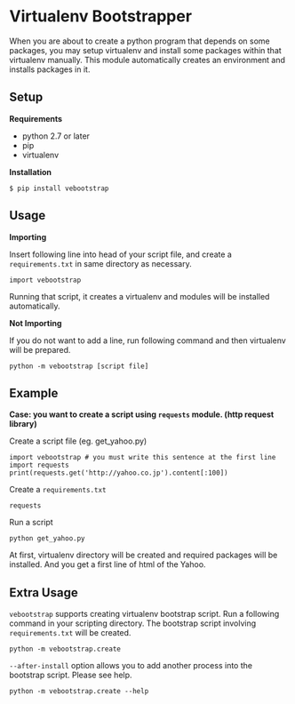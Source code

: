 Virtualenv Bootstrapper
========================

When you are about to create a python program that depends on some packages, you may setup virtualenv and install some packages within that virtualenv manually. This module automatically creates an environment and installs packages in it.

Setup
-------------

**Requirements**

* python 2.7 or later
* pip
* virtualenv

**Installation**

    $ pip install vebootstrap

Usage
--------------

**Importing**

Insert following line into head of your script file, and create a `requirements.txt` in same directory as necessary.

    import vebootstrap

Running that script, it creates a virtualenv and modules will be installed automatically.

**Not Importing**

If you do not want to add a line, run following command and then virtualenv will be prepared.

    python -m vebootstrap [script file]

Example
--------------

**Case: you want to create a script using `requests` module. (http request library)**

Create a script file (eg. get\_yahoo.py)

    import vebootstrap # you must write this sentence at the first line
    import requests
    print(requests.get('http://yahoo.co.jp').content[:100])

Create a `requirements.txt`

    requests

Run a script

    python get_yahoo.py

At first, virtualenv directory will be created and required packages will be installed.
And you get a first line of html of the Yahoo.

Extra Usage
--------------

`vebootstrap` supports creating virtualenv bootstrap script. Run a following command in your scripting directory. The bootstrap script involving `requirements.txt` will be created.

    python -m vebootstrap.create

`--after-install` option allows you to add another process into the bootstrap script. Please see help.

    python -m vebootstrap.create --help

